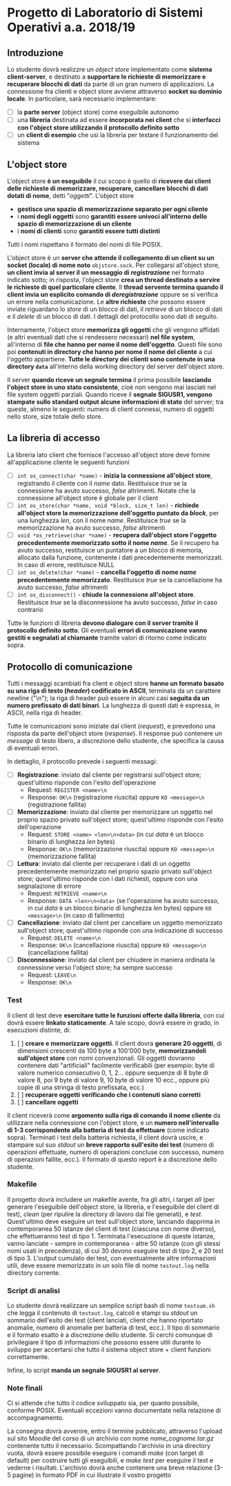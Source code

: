 # Progetto di Laboratorio di Sistemi Operativi a.a. 2018/19

## Introduzione
Lo studente dovrà realizzre un *object store* implementato come **sistema client-server**, e destinato a **supportare le richieste di memorizzare e recuperare blocchi di dati** da parte di un gran numero di applicazioni. La connessione fra clienti e object store avviene attraverso **socket su dominio locale**.
In particolare, sarà necessario implementare:
- [ ] la **parte server** (object store) come eseguibile autonomo
- [ ] una **libreria** destinata ad essere **incorporata nei client** che si **interfacci con l'object store utilizzando il protocollo definito sotto**
- [ ] un **client di esempio** che usi la libreria per testare il funzionamento del sistema

## L'object store
L'object store **è un eseguibile** il cui scopo è quello di **ricevere dai client delle richieste di memorizzare, recuperare, cancellare blocchi di dati dotati di nome**, detti "*oggetti*". L'object store
- **gestisce uno spazio di memorizzazione separato per ogni cliente**
- i **nomi degli oggetti** sono **garantiti essere univoci all'interno dello spazio di memorizzazione di un cliente**
- i **nomi di clienti** sono **garantiti essere tutti distinti**

Tutti i nomi rispettano il formato dei nomi di file POSIX.

L'object store è un **server che attende il collegamento di un client su un socket (locale) di nome noto** `objstore.sock`. Per collegarsi all'object store, **un client invia al server il un messaggio di *registrazione*** nel formato indicato sotto; in risposta, l'object store **crea un thread destinato a servire le richieste di quel particolare cliente**. Il **thread servente termina quando il client invia un esplicito comando di *deregistrazione*** oppure se si verifica un errore nella comunicazione. Le **altre richieste** che possono essere inviate riguardano lo *store* di un blocco di dati, il *retrieve* di un blocco di dati e il *delete* di un blocco di dati. I dettagli del protocollo sono dati di seguito.

Internamente, l'object store **memorizza gli oggetti** che gli vengono affidati (e altri eventuali dati che si rendessero necessari) **nel file system**, all'interno di **file che hanno per nome il nome dell'oggetto**. Questi file sono poi **contenuti in directory che hanno per nome il nome del cliente** a cui l'oggetto appartiene. **Tutte le directory dei clienti sono contenute in una directory `data`** all'interno della working directory del server dell'object store.

Il server **quando riceve un segnale termina** il prima possibile **lasciando l'object store in uno stato consistente**, cioè non vengono mai lasciati nel file system oggetti parziali. Quando riceve il **segnale SIGUSR1, vengono stampate sullo standard output alcune informazioni di stato** del server; tra queste, almeno le seguenti: numero di client connessi, numero di oggetti nello store, size totale dello store.

## La libreria di accesso
La libreria lato client che fornisce l'accesso all'object store deve fornire all'applicazione cliente le seguenti funzioni
- [ ] `int os_connect(char *name)` - **inizia la connessione all'object store**, registrando il cliente con il *name* dato. Restituisce *true* se la connessione ha avuto successo, *false* altrimenti. Notate che la connessione all'object store è globale per il client
- [ ] `int os_store(char *name, void *block, size_t len)` - **richiede all'object store la memorizzazione dell'oggetto puntato da *block***, per una lunghezza *len*, con il nome *name*. Restituisce *true* se la memorizzazione ha avuto successo, *false* altrimenti
- [ ] `void *os_retrieve(char *name)` - **recupera dall'object store l'oggetto precedentemente memorizzato sotto il nome *name***. Se il recupero ha avuto successo, restituisce un puntatore a un blocco di memoria, allocato dalla funzione, contenente i dati precedentemente memorizzati. In caso di errore, restituisce NULL
- [ ] `int os_delete(char *name)` - **cancella l'oggetto di nome *name* precedentemente memorizzato**. Restituisce *true* se la cancellazione ha avuto successo, *false* altrimenti
- [ ] `int os_disconnect()` - **chiude la connessione all'object store**. Restituisce *true* se la disconnessione ha avuto successo, *false* in caso contrario

Tutte le funzioni di libreria **devono dialogare con il server tramite il protocollo definito sotto**. Gli eventuali **errori di comunicazione vanno gestiti e segnalati al chiamante** tramite valori di ritorno come indicato sopra.

## Protocollo di comunicazione
Tutti i messaggi scambiati fra client e object store **hanno un formato basato su una riga di testo (*header*) codificato in ASCII**, terminata da un carattere newline ("\n"); la riga di header può essere in alcuni casi **seguita da un numero prefissato di dati binari**. La lunghezza di questi dati è espressa, in ASCII, nella riga di header.

Tutte le comunicazioni sono iniziate dal client (*request*), e prevedono una risposta da parte dell'object store (*response*). Il response può contenere un *message* di testo libero, a discrezione dello studente, che specifica la causa di eventuali errori.

In dettaglio, il protocollo prevede i seguenti messagi:
- [ ] **Registrazione**: inviato dal cliente per registrarsi sull'object store; quest'ultimo risponde con l'esito dell'operazione
  - Request: `REGISTER <name>\n`
  - Response: `OK\n` (registrazione riuscita) oppure `KO <message>\n` (registrazione fallita)
- [ ] **Memorizzazione**: inviato dal cliente per memorizzare un oggetto nel proprio spazio privato sull'object store; quest'ultimo risponde con l'esito dell'operazione
  - Request: `STORE <name> <len>\n<data>` (in cui *data* è un blocco binario di lunghezza *len* bytes) 
  - Response: `OK\n` (memorizzazione riuscita) oppure `KO <message>\n` (memorizzazione fallita)
- [ ] **Lettura**: inviato dal cliente per recuperare i dati di un oggetto precedentemente memorizzato nel proprio spazio privato sull'object store; quest'ultimo risponde con i dati richiesti, oppure con una segnalazione di errore
  - Request: `RETRIEVE <name>\n` 
  - Response: `DATA <len>\n<data>` (se l'operazione ha avuto successo, in cui *data* è un blocco binario di lunghezza *len* bytes) oppure `KO <message>\n` (in caso di fallimento)
- [ ] **Cancellazione**: inviato dal client per cancellare un oggetto memorizzato sull'object store; quest'ultimo risponde con una indicazione di successo
  - Request: `DELETE <name>\n` 
  - Response: `OK\n` (cancellazione riuscita) oppure `KO <message>\n` (cancellazione fallita)
- [ ] **Disconnessione**: inviato dal client per chiudere in maniera ordinata la connessione verso l'object store; ha sempre successo
  - Request: `LEAVE\n` 
  - Response: `OK\n`
  
### Test
Il client di test deve **esercitare tutte le funzioni offerte dalla libreria**, con cui dovrà essere **linkato staticamente**. A tale scopo, dovrà essere in grado, in esecuzioni distinte, di:
1. [ ] **creare e memorizzare oggetti**. Il client dovra **generare 20 oggetti**, di dimensioni crescenti da 100 byte a 100'000 byte, 
**memorizzandoli sull'object store** con nomi convenzionali. Gli oggetti dovranno contenere dati "artificiali" facilmente verificabili (per esempio: byte di valore numerico consecutivo 0, 1, 2... oppure sequenze di 8 byte di valore 8, poi 9 byte di valore 9, 10 byte di valore 10 ecc., oppure più copie di una stringa di testo prefissata, ecc.)
2. [ ] **recuperare oggetti verificando che i contenuti siano corretti**
3. [ ] **cancellare oggetti**

  Il client riceverà come **argomento sulla riga di comando il nome cliente** da utilizzare nella connessione con l'object store, e un **numero nell'intervallo di 1-3 corrispondente alla batteria di test da effettuare** (come indicato sopra). Terminati i test della batteria richiesta, il client dovrà uscire, e stampare sul suo *stdout* un **breve rapporto sull'esito dei test** (numero di operazioni effettuate, numero di operazioni concluse con successo, numero di operazioni fallite, ecc.). Il formato di questo report è a discrezione dello studente.

### Makefile
Il progetto dovrà includere un makefile avente, fra gli altri, i target *all* (per generare l'eseguibile dell'object store, la libreria, e l'eseguibile del client di test), *clean* (per ripulire la directory di lavoro dai file generati), e *test*. Quest'ultimo deve eseguire un test sull'object store, lanciando dapprima in contemporanea 50 istanze del client di test (ciascuna con nome diverso), che effettueranno test di tipo 1. Terminata l'esecuzione di queste istanze, vanno lanciate - sempre in contemporanea - altre 50 istanze (con gli stessi nomi usati in precedenza), di cui 30 devono eseguire test di tipo 2, e 20 test di tipo 3. L'output cumulato dei test, con eventualmente altre informazioni utili, deve essere memorizzato in un solo file di nome `testout.log` nella directory corrente.

### Script di analisi
Lo studente dovrà realizzare un semplice script bash di nome `testsum.sh` che legga il contenuto di `testout.log`, calcoli e stampi su *stdout* un sommario dell'esito dei test (client lanciati, client che hanno riportato anomalie, numero di anomalie per batteria di test, ecc.). Il tipo di sommario e il formato esatto è a discrezione dello studente. Si cerchi comunque di privilegiare il tipo di informazioni che possono essere utili durante lo sviluppo per accertarsi che tutto il sistema object store + client funzioni correttamente.

Infine, lo script **manda un segnale SIGUSR1 al server**.

### Note finali
Ci si attende che tutto il codice sviluppato sia, per quanto possibile, conforme POSIX. Eventuali eccezioni vanno documentate nella relazione di accompagnamento.

La consegna dovrà avvenire, entro il termine pubblicato, attraverso l'upload sul sito Moodle del corso di un archivio con nome *nome_cognome.tar.gz* contenente tutto il necessario. Scompattando l'archivio in una directory vuota, dovrà essere possibile eseguire i comandi *make* (con target di default) per costruire tutti gli eseguibili, e *make test* per eseguire il test e vederne i risultati. L'archivio dovrà anche contenere una breve relazione (3-5 pagine) in formato PDF in cui illustrate il vostro progetto
